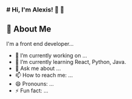 ### # Hi, I'm Alexis! 👋 👋
## 🚀 About Me
I'm a front end developer...




- 🔭 I’m currently working on ...
- 🌱 I’m currently learning React, Python, Java.
- 💬 Ask me about ...
- 📫 How to reach me: ...
- 😄 Pronouns: ...
- ⚡ Fun fact: ...
